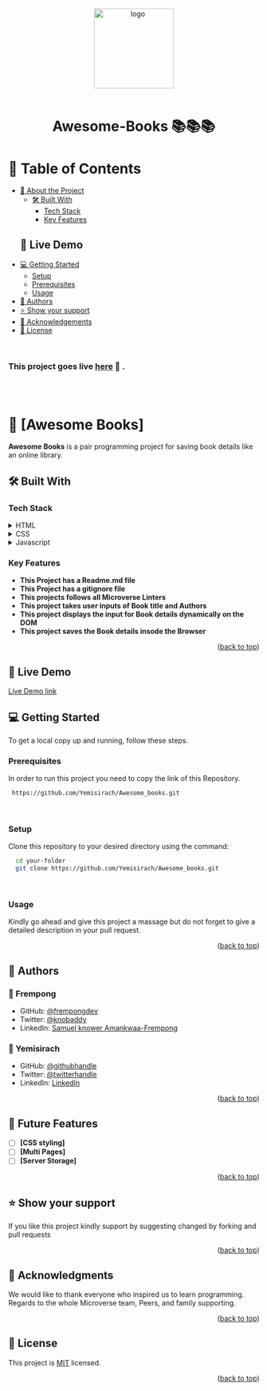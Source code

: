 # 

# 

<a name="readme-top"></a>


<div align="center">

  <img src="https://media.wbur.org/wp/2022/12/cover-e1670599123274-1000x661.jpg" alt="logo" width="160"  height="auto" />
  <br/>
   <br/>

  <h1><b> Awesome-Books 📚📚📚</b></h1>

</div>

<!-- TABLE OF CONTENTS -->

# 📗 Table of Contents

- [📖 About the Project](#about-project)
  - [🛠 Built With](#built-with)
    - [Tech Stack](#tech-stack)
    - [Key Features](#key-features)
   ## 🚀 Live Demo
- [💻 Getting Started](#getting-started)
  - [Setup](#setup)
  - [Prerequisites](#prerequisites)
  - [Usage](#usage)
- [👥 Authors](#authors)
- [⭐️ Show your support](#support)
- [🙏 Acknowledgements](#acknowledgements)
- [📝 License](#license)

<br>

<!-- DEPLOYMENT -->
### This project goes live [here](yourpagedeployment.com) 🚀 .

<br>

<!-- DEPLOYMENT -->
<!-- ### Have a look at the project's video presentation [here](https://www.loom.com/share/1f7de2b9345a4d3988c6327952899d30) 📽️ . -->

<br>

<!-- PROJECT DESCRIPTION -->

# 📖 [Awesome Books] <a name="about-project"></a>


**Awesome Books** is a pair programming project for saving book details like an online library. 

## 🛠 Built With <a name="built-with"></a>

### Tech Stack <a name="tech-stack"></a>

<details>
  <summary>HTML</summary>
  <ul>
    <li><a href="https://developer.mozilla.org/en-US/docs/Web/HTML">Link to HTML</a></li>
  </ul>
</details>

<details>
  <summary>CSS</summary>
  <ul>
    <li><a href="https://developer.mozilla.org/en-US/docs/Web/CSS">Link to CSS</a></li>
  </ul>
</details>

<details>
  <summary>Javascript</summary>
  <ul>
    <li><a href="https://www.javascript.com/">Link to Javascript</a></li>
  </ul>
</details>



<!-- Features -->

### Key Features <a name="key-features"></a>


- **This Project has a Readme.md file**
- **This Project has a gitignore file**
- **This projects follows all Microverse Linters**
- **This project takes user inputs of Book title and Authors**
- **This project displays the input for Book details dynamically on the DOM**
- **This project saves the Book details insode the Browser**

<p align="right">(<a href="#readme-top">back to top</a>)</p>

## 🚀 Live Demo

<a href=" https://yemisirach.github.io/Awesome_books/">Live Demo link</a>

<!-- GETTING STARTED -->

## 💻 Getting Started <a name="getting-started"></a>


To get a local copy up and running, follow these steps.

### Prerequisites

In order to run this project you need to copy the link of this Repository.



```sh
 https://github.com/Yemisirach/Awesome_books.git
```
<br>

### Setup

Clone this repository to your desired directory using the command: 


```sh
  cd your-folder
  git clone https://github.com/Yemisirach/Awesome_books.git
```

<br>


### Usage

Kindly go ahead and give this project a massage but do not forget to give a detailed description in your pull request.

<!--
Example command:

```sh
  rails server
```
--->



<p align="right">(<a href="#readme-top">back to top</a>)</p>


<!-- AUTHORS -->

## 👥 Authors <a name="authors"></a>
### 👥 Frempong

- GitHub: [@frempongdev](https://github.com/frempongdev)
- Twitter: [@knobaddy](https://twitter.com/knobaddy)
- LinkedIn: [Samuel knower Amankwaa-Frempong](https://www.linkedin.com/in/samuel-knower-amankwaa-frempong-356802256/)

### 👥 Yemisirach 

- GitHub: [@githubhandle](https://github.com/Yemisirach)
- Twitter: [@twitterhandle](https://twitter.com/TamiratYemisrach)
- LinkedIn: [LinkedIn](https://www.linkedin.com/in/yemisirach)



<p align="right">(<a href="#readme-top">back to top</a>)</p>


## 🔭 Future Features <a name="future-features"></a>


- [ ] **[CSS styling]**
- [ ] **[Multi Pages]**
- [ ] **[Server Storage]**

<p align="right">(<a href="#readme-top">back to top</a>)</p>


<!-- SUPPORT -->

## ⭐️ Show your support <a name="support"></a>


If you like this project kindly support by suggesting changed by forking and pull requests

<p align="right">(<a href="#readme-top">back to top</a>)</p>

<!-- ACKNOWLEDGEMENTS -->

## 🙏 Acknowledgments <a name="acknowledgements"></a>

We would like to thank  everyone who inspired us to learn programming. Regards to the whole Microverse team, Peers, and family supporting. 
<!-- <br>A massive Thank You to [Cindy Shin](https://www.behance.net/adagio07) who is the original designer of this [design](https://www.behance.net/gallery/29845175/CC-Global-Summit-2015) -->

<p align="right">(<a href="#readme-top">back to top</a>)</p>

<!-- LICENSE -->

## 📝 License <a name="license"></a>

This project is [MIT](./license) licensed.

<p align="right">(<a href="#readme-top">back to top</a>)</p>
